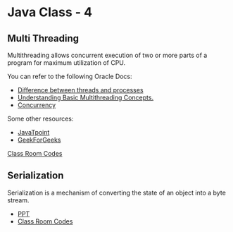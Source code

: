 # Java Class - 4

## Multi Threading

Multithreading allows concurrent execution of two or more parts of a program for maximum utilization of CPU. 

You can refer to the following Oracle Docs: 
- [Difference between threads and processes](https://docs.oracle.com/javase/tutorial/essential/concurrency/procthread.html) 
- [Understanding Basic Multithreading Concepts.](https://docs.oracle.com/cd/E19455-01/806-5257/6je9h032e/index.html)
- [Concurrency](https://docs.oracle.com/javase/tutorial/essential/concurrency/)

Some other resources:
- [JavaTpoint](https://www.javatpoint.com/multithreading-in-java)
- [GeekForGeeks](https://www.geeksforgeeks.org/multithreading-in-java/)

[Class Room Codes](https://github.com/CC-MNNIT/2019-20-Classes/tree/master/Java/2019_08_30_Java-Class-4/Code)


## Serialization

Serialization is a mechanism of converting the state of an object into a byte stream. 

- [PPT](Serialization.pdf)
- [Class Room Codes](https://github.com/CC-MNNIT/2019-20-Classes/tree/master/Java/2019_08_30_Java-Class-4/Code)
